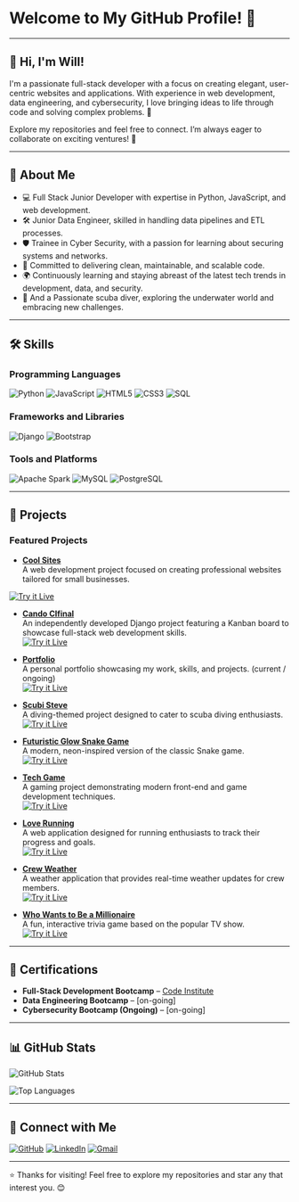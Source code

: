 # Welcome to My GitHub Profile! 👋

---

## 👋 Hi, I'm Will!  
I'm a passionate full-stack developer with a focus on creating elegant, user-centric websites and applications. With experience in web development, data engineering, and cybersecurity, I love bringing ideas to life through code and solving complex problems. 🚀

Explore my repositories and feel free to connect. I’m always eager to collaborate on exciting ventures! 🌟

---

## 🚀 About Me
- 💻 Full Stack Junior Developer with expertise in Python, JavaScript, and web development.
- 🛠️ Junior Data Engineer, skilled in handling data pipelines and ETL processes.
- 🛡️ Trainee in Cyber Security, with a passion for learning about securing systems and networks.
- 🎯 Committed to delivering clean, maintainable, and scalable code.
- 🌍 Continuously learning and staying abreast of the latest tech trends in development, data, and security.
- 🌊 And a Passionate scuba diver, exploring the underwater world and embracing new challenges.

---

## 🛠️ Skills

### Programming Languages
![Python](https://img.shields.io/badge/Python-3776AB?style=for-the-badge&logo=python&logoColor=white)
![JavaScript](https://img.shields.io/badge/JavaScript-F7DF1E?style=for-the-badge&logo=javascript&logoColor=black)
![HTML5](https://img.shields.io/badge/HTML5-E34F26?style=for-the-badge&logo=html5&logoColor=white)
![CSS3](https://img.shields.io/badge/CSS3-1572B6?style=for-the-badge&logo=css3&logoColor=white)
![SQL](https://img.shields.io/badge/SQL-4479A1?style=for-the-badge&logo=postgresql&logoColor=white)

### Frameworks and Libraries
![Django](https://img.shields.io/badge/Django-092E20?style=for-the-badge&logo=django&logoColor=white)
![Bootstrap](https://img.shields.io/badge/Bootstrap-7952B3?style=for-the-badge&logo=bootstrap&logoColor=white)

### Tools and Platforms
![Apache Spark](https://img.shields.io/badge/Apache%20Spark-E25A1C?style=for-the-badge&logo=apachespark&logoColor=white)
![MySQL](https://img.shields.io/badge/MySQL-4479A1?style=for-the-badge&logo=mysql&logoColor=white)
![PostgreSQL](https://img.shields.io/badge/PostgreSQL-336791?style=for-the-badge&logo=postgresql&logoColor=white)

---

## 🌟 Projects

### Featured Projects


- **[Cool Sites](https://github.com/wgwhitecoding/CoolSites)**  
 A web development project focused on creating professional websites tailored for small businesses.  
 <a href="https://wgwhitecoding.github.io/CoolSites/" target="_blank">
 <img src="https://img.shields.io/badge/Try%20it%20Live%21-gradient?style=for-the-badge&logo=github&logoColor=white" alt="Try it Live"></a>

- **[Cando CIfinal](https://github.com/wgwhitecoding/Cando-CIfinal)**  
  An independently developed Django project featuring a Kanban board to showcase full-stack web development skills.  
  <a href="https://cando-ci-6dea2075e664.herokuapp.com/accounts/login/" target="_blank">
  <img src="https://img.shields.io/badge/Try%20it%20Live%21-gradient?style=for-the-badge&logo=github&logoColor=white" alt="Try it Live"></a>

- **[Portfolio](https://github.com/wgwhitecoding/portfolio)**  
  A personal portfolio showcasing my work, skills, and projects. (current / ongoing)  
  <a href="https://cando-ci-6dea2075e664.herokuapp.com/accounts/login/" target="_blank">
  <img src="https://img.shields.io/badge/Try%20it%20Live%21-gradient?style=for-the-badge&logo=github&logoColor=white" alt="Try it Live"></a>

- **[Scubi Steve](https://github.com/wgwhitecoding/scubisteve)**  
  A diving-themed project designed to cater to scuba diving enthusiasts.  
  <a href="https://wgwhitecoding.github.io/scubisteve/" target="_blank">
  <img src="https://img.shields.io/badge/Try%20it%20Live%21-gradient?style=for-the-badge&logo=github&logoColor=white" alt="Try it Live"></a>

- **[Futuristic Glow Snake Game](https://github.com/wgwhitecoding/snake)**  
  A modern, neon-inspired version of the classic Snake game.  
  <a href="https://wgwhitecoding.github.io/snake/" target="_blank">
  <img src="https://img.shields.io/badge/Try%20it%20Live%21-gradient?style=for-the-badge&logo=github&logoColor=white" alt="Try it Live"></a>

- **[Tech Game](https://github.com/wgwhitecoding/tech_game)**  
  A gaming project demonstrating modern front-end and game development techniques.  
  <a href="https://wgwhitecoding.github.io/tech_game/" target="_blank">
  <img src="https://img.shields.io/badge/Try%20it%20Live%21-gradient?style=for-the-badge&logo=github&logoColor=white" alt="Try it Live"></a>

- **[Love Running](https://github.com/wgwhitecoding/Love-Running)**  
  A web application designed for running enthusiasts to track their progress and goals.  
  <a href="https://wgwhitecoding.github.io/Love-Running/" target="_blank">
  <img src="https://img.shields.io/badge/Try%20it%20Live%21-gradient?style=for-the-badge&logo=github&logoColor=white" alt="Try it Live"></a>

- **[Crew Weather](https://github.com/ChrissyLV/crew-weather)**  
  A weather application that provides real-time weather updates for crew members.  
  <a href="https://chrissylv.github.io/crew-weather/" target="_blank">
  <img src="https://img.shields.io/badge/Try%20it%20Live%21-gradient?style=for-the-badge&logo=github&logoColor=white" alt="Try it Live"></a>

- **[Who Wants to Be a Millionaire](https://github.com/wgwhitecoding/who-wants-to-be-a-millionaire)**  
  A fun, interactive trivia game based on the popular TV show.  
  <a href="https://wgwhitecoding.github.io/Who-Wants-To-Be-A-Millionaire/" target="_blank">
  <img src="https://img.shields.io/badge/Try%20it%20Live%21-gradient?style=for-the-badge&logo=github&logoColor=white" alt="Try it Live"></a>

 

---

## 🏅 Certifications  
- **Full-Stack Development Bootcamp** – [Code Institute]([https://codeinstitute.net](https://www.credential.net/836b8c9a-476f-41ca-a3be-abe512bdfd22#acc.wAy4P98S))  
- **Data Engineering Bootcamp** – [on-going]  
- **Cybersecurity Bootcamp (Ongoing)** – [on-going]  

---

## 📊 GitHub Stats
![GitHub Stats](https://github-readme-stats.vercel.app/api?username=wgwhitecoding&show_icons=true&theme=radical)

![Top Languages](https://github-readme-stats.vercel.app/api/top-langs/?username=wgwhitecoding&layout=compact&theme=radical)

---

## 🤝 Connect with Me

[![GitHub](https://img.shields.io/badge/GitHub-181717?style=for-the-badge&logo=github&logoColor=white)](https://github.com/wgwhitecoding)
[![LinkedIn](https://img.shields.io/badge/LinkedIn-0077B5?style=for-the-badge&logo=linkedin&logoColor=white)](https://www.linkedin.com/in/walidwillwhite/)
[![Gmail](https://img.shields.io/badge/Gmail-D14836?style=for-the-badge&logo=gmail&logoColor=white)](mailto:walidwillwhite@gmail.com)


---

⭐️ Thanks for visiting! Feel free to explore my repositories and star any that interest you. 😊

